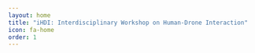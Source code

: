 ```yaml
---
layout: home
title: "iHDI: Interdisciplinary Workshop on Human-Drone Interaction"
icon: fa-home
order: 1
---
```


<style>
  body {
    color: #333;
  }
  
  #main>section.shade-two, #main article.shade-two {
    background-color: #ggg;
  }
  
  #main>section.shade-three, #main article.shade-three {
    background-color: #fff;
  }
  
  #main>section.shade-four, #main article.shade-four {
    background-color: #eee;
  }

  body p {
    text-align: justify;
    font-size: 80%;
  }
  
  #logo p {
    text-align: right;
  }
  
  
</style>
